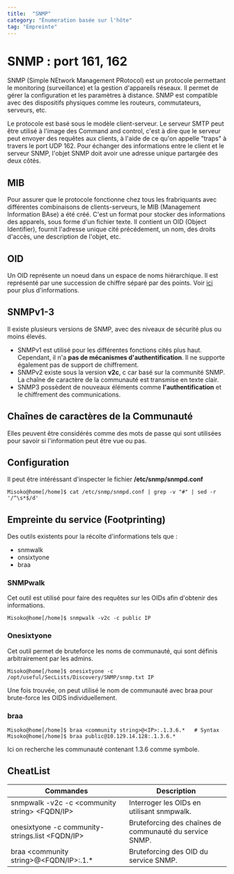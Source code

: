 ```yaml
---
title:  "SNMP"
category: "Énumeration basée sur l'hôte"
tag: "Empreinte"
---
```

# SNMP : port 161, 162

SNMP (Simple NEtwork Management PRotocol) est un protocole permettant le monitoring (surveillance) 
et la gestion d'appareils réseaux.
Il permet de gérer la configuration et les paramètres à distance.
SNMP est compatible avec des dispositifs physiques comme les routeurs, commutateurs,
serveurs, etc.

Le protocole est basé sous le modèle client-serveur.
Le serveur SMTP peut être utilisé à l'image des Command and control, c'est à dire que le serveur peut 
envoyer des requêtes aux clients, à l'aide de ce qu'on appelle "traps" à travers le port UDP 162.
Pour échanger des informations entre le client et le serveur SNMP, l'objet SNMP doit avoir une adresse
unique partargée des deux côtés.

## MIB
Pour assurer que le protocole fonctionne chez tous les frabriquants avec différentes combinaisons
de clients-serveurs, le MIB (Management Information BAse) a été créé.
C'est un format pour stocker des informations des apparels, sous forme d'un fichier texte.
Il contient un OID (Object Identifier), fournit l'adresse unique cité précédement, un nom, des 
droits d'accès, une description de l'objet, etc.

## OID
Un OID représente un noeud dans un espace de noms hiérarchique.
Il est représenté par une succession de chiffre séparé par des points.
Voir [ici](https://www.alvestrand.no/objectid/) pour plus d'informations.

## SNMPv1-3
Il existe plusieurs versions de SNMP, avec des niveaux de sécurité plus ou moins élevés.
- SNMPv1 est utilisé pour les différentes fonctions cités plus haut. Cependant, il n'a **pas de mécanismes d'authentification**. Il ne supporte également pas de support de chiffrement.
- SNMPv2 existe sous la version **v2c**, c car basé sur la communité SNMP. 
La chaîne de caractère de la communauté est transmise en texte clair.
- SNMP3 possèdent de nouveaux éléments comme **l'authentification** et le chiffrement des communications.

## Chaînes de caractères de la Communauté
Elles peuvent être considérés comme des mots de passe qui sont utilisées pour savoir si l'information peut être vue ou pas.

## Configuration 
Il peut être intéréssant d'inspecter le fichier **/etc/snmp/snmpd.conf**
```console
Misoko@home[/home]$ cat /etc/snmp/snmpd.conf | grep -v "#" | sed -r '/^\s*$/d'
```

## Empreinte du service (Footprinting)

Des outils existents pour la récolte d'informations tels que :
- snmwalk
- onsixtyone
- braa

### SNMPwalk
Cet outil est utilisé pour faire des requêtes sur les OIDs afin d'obtenir des informations.

```console
Misoko@home[/home]$ snmpwalk -v2c -c public IP
```

### Onesixtyone
Cet outil permet de bruteforce les noms de communauté, qui sont définis arbitrairement par les admins.

```console
Misoko@home[/home]$ onesixtyone -c /opt/useful/SecLists/Discovery/SNMP/snmp.txt IP
```
Une fois trouvée, on peut utilisé le nom de communauté avec braa pour brute-force les OIDS individuellement.
### braa
```console
Misoko@home[/home]$ braa <community string>@<IP>:.1.3.6.*   # Syntax
Misoko@home[/home]$ braa public@10.129.14.128:.1.3.6.*
```
Ici on recherche les communauté contenant 1.3.6 comme symbole.

## CheatList
| Commandes                                       | Description                                             |
|-------------------------------------------------|---------------------------------------------------------|
| snmpwalk -v2c -c \<community string> <FQDN/IP>   | Interroger les OIDs en utilisant snmpwalk.              |
| onesixtyone -c community-strings.list <FQDN/IP> | Bruteforcing des chaînes de communauté du service SNMP. |
| braa \<community string>@<FQDN/IP>:.1.*          | Bruteforcing des OID du service SNMP.                   |